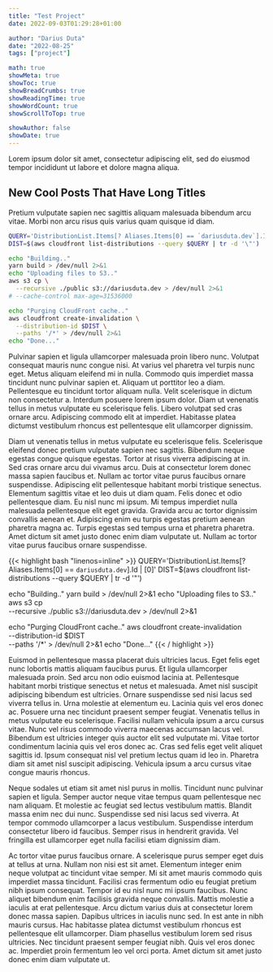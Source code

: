 ```yaml
---
title: "Test Project"
date: 2022-09-03T01:29:28+01:00

author: "Darius Duta"
date: "2022-08-25"
tags: ["project"]

math: true
showMeta: true
showToc: true
showBreadCrumbs: true
showReadingTime: true
showWordCount: true
showScrollToTop: true

showAuthor: false
showDate: true
---
```


Lorem ipsum dolor sit amet, consectetur adipiscing elit, sed do eiusmod tempor incididunt ut labore et dolore magna aliqua.

<!--more-->

## New Cool Posts That Have Long Titles

Pretium vulputate sapien nec sagittis aliquam malesuada bibendum arcu vitae. Morbi non arcu risus quis varius quam quisque id diam.

```bash
QUERY='DistributionList.Items[? Aliases.Items[0] == `dariusduta.dev`].Id | [0]' 
DIST=$(aws cloudfront list-distributions --query $QUERY | tr -d '\"')

echo "Building.."
yarn build > /dev/null 2>&1
echo "Uploading files to S3.."
aws s3 cp \
  --recursive ./public s3://dariusduta.dev > /dev/null 2>&1
# --cache-control max-age=31536000

echo "Purging CloudFront cache.."
aws cloudfront create-invalidation \
  --distribution-id $DIST \
  --paths '/*' > /dev/null 2>&1
echo "Done..."
```

Pulvinar sapien et ligula ullamcorper malesuada proin libero nunc. Volutpat consequat mauris nunc congue nisi. At varius vel pharetra vel turpis nunc eget. Metus aliquam eleifend mi in nulla. Commodo quis imperdiet massa tincidunt nunc pulvinar sapien et. Aliquam ut porttitor leo a diam. Pellentesque eu tincidunt tortor aliquam nulla. Velit scelerisque in dictum non consectetur a. Interdum posuere lorem ipsum dolor. Diam ut venenatis tellus in metus vulputate eu scelerisque felis. Libero volutpat sed cras ornare arcu. Adipiscing commodo elit at imperdiet. Habitasse platea dictumst vestibulum rhoncus est pellentesque elit ullamcorper dignissim.

Diam ut venenatis tellus in metus vulputate eu scelerisque felis. Scelerisque eleifend donec pretium vulputate sapien nec sagittis. Bibendum neque egestas congue quisque egestas. Tortor at risus viverra adipiscing at in. Sed cras ornare arcu dui vivamus arcu. Duis at consectetur lorem donec massa sapien faucibus et. Nullam ac tortor vitae purus faucibus ornare suspendisse. Adipiscing elit pellentesque habitant morbi tristique senectus. Elementum sagittis vitae et leo duis ut diam quam. Felis donec et odio pellentesque diam. Eu nisl nunc mi ipsum. Mi tempus imperdiet nulla malesuada pellentesque elit eget gravida. Gravida arcu ac tortor dignissim convallis aenean et. Adipiscing enim eu turpis egestas pretium aenean pharetra magna ac. Turpis egestas sed tempus urna et pharetra pharetra. Amet dictum sit amet justo donec enim diam vulputate ut. Nullam ac tortor vitae purus faucibus ornare suspendisse.

{{< highlight bash "linenos=inline" >}}
QUERY='DistributionList.Items[? Aliases.Items[0] == `dariusduta.dev`].Id | [0]' 
DIST=$(aws cloudfront list-distributions --query $QUERY | tr -d '\"')

echo "Building.."
yarn build > /dev/null 2>&1
echo "Uploading files to S3.."
aws s3 cp \
  --recursive ./public s3://dariusduta.dev > /dev/null 2>&1

echo "Purging CloudFront cache.."
aws cloudfront create-invalidation \
  --distribution-id $DIST \
  --paths '/*' > /dev/null 2>&1
echo "Done..."
{{< / highlight >}}

Euismod in pellentesque massa placerat duis ultricies lacus. Eget felis eget nunc lobortis mattis aliquam faucibus purus. Et ligula ullamcorper malesuada proin. Sed arcu non odio euismod lacinia at. Pellentesque habitant morbi tristique senectus et netus et malesuada. Amet nisl suscipit adipiscing bibendum est ultricies. Ornare suspendisse sed nisi lacus sed viverra tellus in. Urna molestie at elementum eu. Lacinia quis vel eros donec ac. Posuere urna nec tincidunt praesent semper feugiat. Venenatis tellus in metus vulputate eu scelerisque. Facilisi nullam vehicula ipsum a arcu cursus vitae. Nunc vel risus commodo viverra maecenas accumsan lacus vel. Bibendum est ultricies integer quis auctor elit sed vulputate mi. Vitae tortor condimentum lacinia quis vel eros donec ac. Cras sed felis eget velit aliquet sagittis id. Ipsum consequat nisl vel pretium lectus quam id leo in. Pharetra diam sit amet nisl suscipit adipiscing. Vehicula ipsum a arcu cursus vitae congue mauris rhoncus.

Neque sodales ut etiam sit amet nisl purus in mollis. Tincidunt nunc pulvinar sapien et ligula. Semper auctor neque vitae tempus quam pellentesque nec nam aliquam. Et molestie ac feugiat sed lectus vestibulum mattis. Blandit massa enim nec dui nunc. Suspendisse sed nisi lacus sed viverra. At tempor commodo ullamcorper a lacus vestibulum. Suspendisse interdum consectetur libero id faucibus. Semper risus in hendrerit gravida. Vel fringilla est ullamcorper eget nulla facilisi etiam dignissim diam.

Ac tortor vitae purus faucibus ornare. A scelerisque purus semper eget duis at tellus at urna. Nullam non nisi est sit amet. Elementum integer enim neque volutpat ac tincidunt vitae semper. Mi sit amet mauris commodo quis imperdiet massa tincidunt. Facilisi cras fermentum odio eu feugiat pretium nibh ipsum consequat. Tempor id eu nisl nunc mi ipsum faucibus. Nunc aliquet bibendum enim facilisis gravida neque convallis. Mattis molestie a iaculis at erat pellentesque. Arcu dictum varius duis at consectetur lorem donec massa sapien. Dapibus ultrices in iaculis nunc sed. In est ante in nibh mauris cursus. Hac habitasse platea dictumst vestibulum rhoncus est pellentesque elit ullamcorper. Diam phasellus vestibulum lorem sed risus ultricies. Nec tincidunt praesent semper feugiat nibh. Quis vel eros donec ac. Imperdiet proin fermentum leo vel orci porta. Amet dictum sit amet justo donec enim diam vulputate ut.
